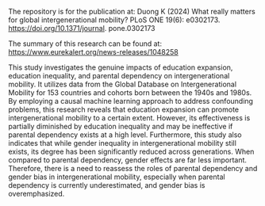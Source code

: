 The repository is for the publication at: Duong K (2024) What really matters for global intergenerational mobility? PLoS ONE 19(6): e0302173. https://doi.org/10.1371/journal.
pone.0302173

The summary of this research can be found at: https://www.eurekalert.org/news-releases/1048258

This study investigates the genuine impacts of education expansion, education inequality, and parental dependency on intergenerational mobility. It utilizes data from the Global Database on Intergenerational Mobility for 153 countries and cohorts born between the 1940s and 1980s. By employing a causal machine learning approach to address confounding problems, this research reveals that education expansion can promote intergenerational mobility to a certain extent. However, its effectiveness is partially diminished by education inequality and may be ineffective if parental dependency exists at a high level. Furthermore, this study also indicates that while gender inequality in intergenerational mobility still exists, its degree has been significantly reduced across generations. When compared to parental dependency, gender effects are far less important. Therefore, there is a need to reassess the roles of parental dependency and gender bias in intergenerational mobility, especially when parental dependency is currently underestimated, and gender bias is overemphasized.
